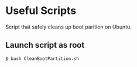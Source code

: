 # Useful Scripts

Script that safely cleans up boot parition on Ubuntu.

## Launch script as root

``` bash
$ bash CleanBootPartition.sh
```
